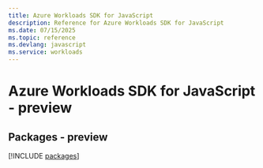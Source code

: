 ```yaml
---
title: Azure Workloads SDK for JavaScript
description: Reference for Azure Workloads SDK for JavaScript
ms.date: 07/15/2025
ms.topic: reference
ms.devlang: javascript
ms.service: workloads
---
```

# Azure Workloads SDK for JavaScript - preview
## Packages - preview
[!INCLUDE [packages](workloads-index.md)]